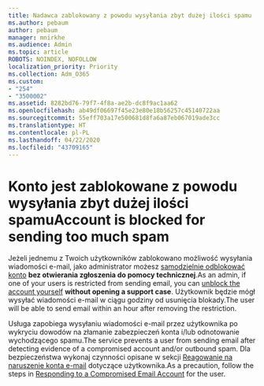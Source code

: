 ```yaml
---
title: Nadawca zablokowany z powodu wysyłania zbyt dużej ilości spamu
ms.author: pebaum
author: pebaum
manager: mnirkhe
ms.audience: Admin
ms.topic: article
ROBOTS: NOINDEX, NOFOLLOW
localization_priority: Priority
ms.collection: Adm_O365
ms.custom:
- "254"
- "3500002"
ms.assetid: 8282bd76-79f7-4f8a-ae2b-dc8f9ac1aa62
ms.openlocfilehash: ab49df06697f45e23e80e18b56257c45140722aa
ms.sourcegitcommit: 55eff703a17e500681d8fa6a87eb067019ade3cc
ms.translationtype: HT
ms.contentlocale: pl-PL
ms.lasthandoff: 04/22/2020
ms.locfileid: "43709165"
---
```

# <a name="account-is-blocked-for-sending-too-much-spam"></a><span data-ttu-id="61eb8-102">Konto jest zablokowane z powodu wysyłania zbyt dużej ilości spamu</span><span class="sxs-lookup"><span data-stu-id="61eb8-102">Account is blocked for sending too much spam</span></span>

<span data-ttu-id="61eb8-103">Jeżeli jednemu z Twoich użytkowników zablokowano możliwość wysyłania wiadomości e-mail, jako administrator możesz [samodzielnie odblokować konto](https://protection.office.com/?hash=/restrictedusers) **bez otwierania zgłoszenia do pomocy technicznej**.</span><span class="sxs-lookup"><span data-stu-id="61eb8-103">As an admin, if one of your users is restricted from sending email, you can [unblock the account yourself](https://protection.office.com/?hash=/restrictedusers) **without opening a support case**.</span></span> <span data-ttu-id="61eb8-104">Użytkownik będzie mógł wysyłać wiadomości e-mail w ciągu godziny od usunięcia blokady.</span><span class="sxs-lookup"><span data-stu-id="61eb8-104">The user will be able to send email within an hour after removing the restriction.</span></span>

<span data-ttu-id="61eb8-105">Usługa zapobiega wysyłaniu wiadomości e-mail przez użytkownika po wykryciu dowodów na złamanie zabezpieczeń konta i/lub odnotowanie wychodzącego spamu.</span><span class="sxs-lookup"><span data-stu-id="61eb8-105">The service prevents a user from sending email after detecting evidence of a compromised account and/or outbound spam.</span></span> <span data-ttu-id="61eb8-106">Dla bezpieczeństwa wykonaj czynności opisane w sekcji [Reagowanie na naruszenie konta e-mail](https://docs.microsoft.com/office365/securitycompliance/responding-to-a-compromised-email-account) dotyczące użytkownika.</span><span class="sxs-lookup"><span data-stu-id="61eb8-106">As a precaution, follow the steps in [Responding to a Compromised Email Account](https://docs.microsoft.com/office365/securitycompliance/responding-to-a-compromised-email-account) for the user.</span></span>
